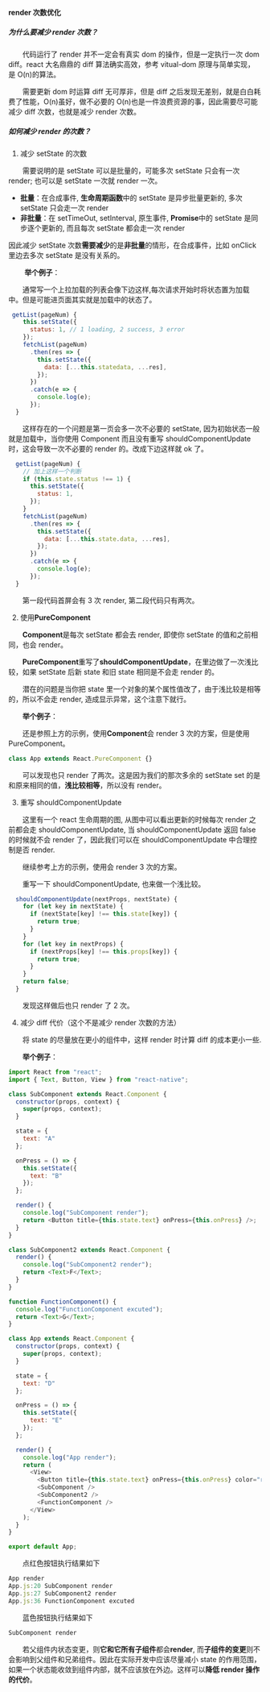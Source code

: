 #### render 次数优化

##### 为什么要减少 render 次数？

&emsp;&emsp;代码运行了 render 并不一定会有真实 dom 的操作，但是一定执行一次 dom diff。react 大名鼎鼎的 diff 算法确实高效，参考 vitual-dom 原理与简单实现，是 O(n)的算法。

&emsp;&emsp;需要更新 dom 时运算 diff 无可厚非，但是 diff 之后发现无差别，就是白白耗费了性能，O(n)虽好，做不必要的 O(n)也是一件浪费资源的事，因此需要尽可能减少 diff 次数，也就是减少 render 次数。

##### 如何减少 render 的次数？

1. 减少 setState 的次数

&emsp;&emsp;需要说明的是 setState 可以是批量的，可能多次 setState 只会有一次 render; 也可以是 setState 一次就 render 一次。

- **批量**：在合成事件, **生命周期函数**中的 setState 是异步批量更新的, 多次 setState 只会走一次 render
- **非批量**：在 setTimeOut, setInterval, 原生事件, **Promise**中的 setState 是同步逐个更新的, 而且每次 setState 都会走一次 render

因此减少 setState 次数**需要减少**的是**非批量**的情形，在合成事件，比如 onClick 里边去多次 setState 是没有关系的。

&emsp;&emsp; **举个例子**：

&emsp;&emsp;通常写一个上拉加载的列表会像下边这样,每次请求开始时将状态置为加载中。但是可能进页面其实就是加载中的状态了。

```js
 getList(pageNum) {
    this.setState({
      status: 1, // 1 loading, 2 success, 3 error
    });
    fetchList(pageNum)
      .then(res => {
        this.setState({
          data: [...this.statedata, ...res],
        });
      })
      .catch(e => {
        console.log(e);
      });
  }
```

&emsp;&emsp;这样存在的一个问题是第一页会多一次不必要的 setState, 因为初始状态一般就是加载中，当你使用 Component 而且没有重写 shouldComponentUpdate 时，这会导致一次不必要的 render 的。改成下边这样就 ok 了。

```js
  getList(pageNum) {
    // 加上这样一个判断
    if (this.state.status !== 1) {
      this.setState({
        status: 1,
      });
    }
    fetchList(pageNum)
      .then(res => {
        this.setState({
          data: [...this.state.data, ...res],
        });
      })
      .catch(e => {
        console.log(e);
      });
  }
```

&emsp;&emsp;第一段代码首屏会有 3 次 render, 第二段代码只有两次。

2. 使用**PureComponent**

&emsp;&emsp;**Component**是每次 setState 都会去 render, 即使你 setState 的值和之前相同，也会 render。

&emsp;&emsp;**PureComponent**重写了**shouldComponentUpdate**，在里边做了一次浅比较，如果 setState 后新 state 和旧 state 相同是不会走 render 的。

&emsp;&emsp;潜在的问题是当你把 state 里一个对象的某个属性值改了，由于浅比较是相等的，所以不会走 render, 造成显示异常，这个注意下就行。

&emsp;&emsp;**举个例子**：

&emsp;&emsp;还是参照上方的示例，使用**Component**会 render 3 次的方案，但是使用 PureComponent。

```js
class App extends React.PureComponent {}
```

&emsp;&emsp;可以发现也只 render 了两次。这是因为我们的那次多余的 setState set 的是和原来相同的值，**浅比较相等**，所以没有 render。

3. 重写 shouldComponentUpdate

&emsp;&emsp;这里有一个 react 生命周期的图, 从图中可以看出更新的时候每次 render 之前都会走 shouldComponentUpdate, 当 shouldComponentUpdate 返回 false 的时候就不会 render 了，因此我们可以在 shouldComponentUpdate 中合理控制是否 render.

&emsp;&emsp;继续参考上方的示例，使用会 render 3 次的方案。

&emsp;&emsp;重写一下 shouldComponentUpdate, 也来做一个浅比较。

```js
  shouldComponentUpdate(nextProps, nextState) {
    for (let key in nextState) {
      if (nextState[key] !== this.state[key]) {
        return true;
      }
    }
    for (let key in nextProps) {
      if (nextProps[key] !== this.props[key]) {
        return true;
      }
    }
    return false;
  }
```

&emsp;&emsp;发现这样做后也只 render 了 2 次。

4. 减少 diff 代价（这个不是减少 render 次数的方法）

&emsp;&emsp;将 state 的尽量放在更小的组件中，这样 render 时计算 diff 的成本更小一些.

&emsp;&emsp;**举个例子**：

```js
import React from "react";
import { Text, Button, View } from "react-native";

class SubComponent extends React.Component {
  constructor(props, context) {
    super(props, context);
  }

  state = {
    text: "A"
  };

  onPress = () => {
    this.setState({
      text: "B"
    });
  };

  render() {
    console.log("SubComponent render");
    return <Button title={this.state.text} onPress={this.onPress} />;
  }
}

class SubComponent2 extends React.Component {
  render() {
    console.log("SubComponent2 render");
    return <Text>F</Text>;
  }
}

function FunctionComponent() {
  console.log("FunctionComponent excuted");
  return <Text>G</Text>;
}

class App extends React.Component {
  constructor(props, context) {
    super(props, context);
  }

  state = {
    text: "D"
  };

  onPress = () => {
    this.setState({
      text: "E"
    });
  };

  render() {
    console.log("App render");
    return (
      <View>
        <Button title={this.state.text} onPress={this.onPress} color="red" />
        <SubComponent />
        <SubComponent2 />
        <FunctionComponent />
      </View>
    );
  }
}

export default App;
```

&emsp;&emsp;点红色按钮执行结果如下

```js
App render
App.js:20 SubComponent render
App.js:27 SubComponent2 render
App.js:36 FunctionComponent excuted
```

&emsp;&emsp;蓝色按钮执行结果如下

```js
SubComponent render
```

&emsp;&emsp;若父组件内状态变更，则**它和它所有子组件**都会**render**, 而**子组件的变更**则不会影响到父组件和兄弟组件。因此在实际开发中应该尽量减小 state 的作用范围，如果一个状态能收敛到组件内部，就不应该放在外边。这样可以**降低 render 操作的代价**。
